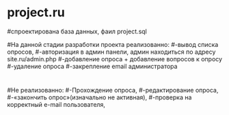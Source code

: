 # project.ru

#спроектирована база данных, фаил project.sql


#На данной стадии разработки проекта реализованно:
#-вывод списка опросов,
#-авторизация в админ панели, админ находиться по адресу site.ru/admin.php
#-добавление опроса + добавление вопросов к опросу
#-удаление опроса
#-закрепление email администратора
#
#Не реализованно:
#-Прохождение опроса,
#-редактирование опроса,
#-«закончить опрос»(изначально не активная),
#-проверка на корректный e-mail пользователя,

